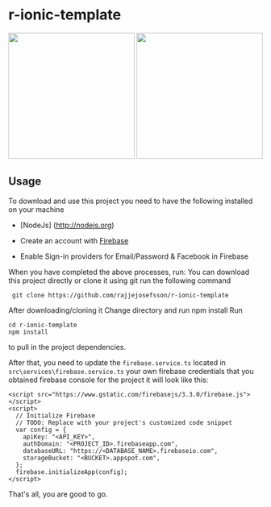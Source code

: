 # r-ionic-template



<p>
   <img src="https://github.com/rajjejosefsson/r-ionic-template/blob/master/src/assets/images/Skärmavbild%202017-01-29%20kl.%2011.55.31.png" width="250"/>
  
   <img src="https://github.com/rajjejosefsson/r-ionic-template/blob/master/src/assets/images/side-menu.gif" width="250"/>

</p>




## Usage

To download and use this project you need to have the following installed on your machine

* [NodeJs] (http://nodejs.org)

* Create an account with [Firebase](http://firebase.google.com)

* Enable Sign-in providers for Email/Password & Facebook in Firebase

When you have completed the above processes, run:
You can download this project directly or clone it using git
run the following command
```
 git clone https://github.com/rajjejosefsson/r-ionic-template
`````

After downloading/cloning it
Change directory and run npm install
Run
```
cd r-ionic-template
npm install
```
to pull in the project dependencies.

After that, you need to update the `firebase.service.ts` located in `src\services\firebase.service.ts` your own firebase credentials that you obtained firebase console for the project
it will look like this:

```
<script src="https://www.gstatic.com/firebasejs/3.3.0/firebase.js"></script>
<script>
  // Initialize Firebase
  // TODO: Replace with your project's customized code snippet
  var config = {
    apiKey: "<API_KEY>",
    authDomain: "<PROJECT_ID>.firebaseapp.com",
    databaseURL: "https://<DATABASE_NAME>.firebaseio.com",
    storageBucket: "<BUCKET>.appspot.com",
  };
  firebase.initializeApp(config);
</script>
```

That's all, you are good to go.


